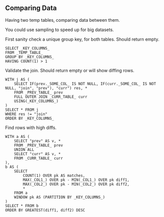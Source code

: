 ## Comparing Data

Having two temp tables, comparing data between them.

You could use sampling to speed up for big datasets.

First sanity check a unique group key, for both tables. Should return empty.

    SELECT _KEY_COLUMNS_
    FROM _TEMP_TABLE_
    GROUP BY _KEY_COLUMNS_
    HAVING COUNT(1) > 1

Validate the join. Should return empty or will show diffing rows.

    WITH j AS (
        SELECT IF(prev._SOME_COL_ IS NOT NULL, IF(curr._SOME_COL_ IS NOT NULL, "join", "prev"), "curr") res, *
        FROM _PREV_TABLE_ prev
        FULL OUTER JOIN _CURR_TABLE_ curr
        USING(_KEY_COLUMNS_)
    )
    SELECT * FROM j
    WHERE res != "join"
    ORDER BY _KEY_COLUMNS_

Find rows with high diffs.

    WITH a AS (
        SELECT "prev" AS v, *
        FROM _PREV_TABLE_ prev
        UNION ALL
        SELECT "curr" AS v, *
        FROM _CURR_TABLE_ curr
    ),
    b AS (
        SELECT 
            COUNT(1) OVER pk AS matches,
            MAX(_COL1_) OVER pk - MIN(_COL1_) OVER pk diff1,
            MAX(_COL2_) OVER pk - MIN(_COL2_) OVER pk diff2,
            *
        FROM a
        WINDOW pk AS (PARTITION BY _KEY_COLUMNS_)
    )
    SELECT * FROM b
    ORDER BY GREATEST(diff1, diff2) DESC
